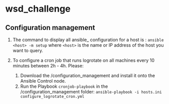 # wsd_challenge

## Configuration management
1) The command to display all ansible_ configuration for a host is : `ansible <host> -m setup`
   where `<host>` is the name or IP address of the host you want to query.

2) To configure a cron job that runs logrotate on all machines every 10 minutes between 2h - 4h. Please:
   1. Download the /configuration_management and install it onto the Ansible Control node.
   2. Run the Playbook `cronjob-playbook` in the /configuration_management folder: `ansible-playbook -i hosts.ini configure_logrotate_cron.yml`
   
